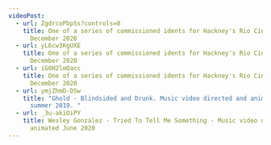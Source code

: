 ```yaml
---
videoPost:
  - url: ZgdrcoPbpSs?controls=0
    title: One of a series of commissioned idents for Hackney's Rio Cinema -
      December 2020
  - url: yL6cw3KgUXE
    title: One of a series of commissioned idents for Hackney's Rio Cinema -
      December 2020
  - url: iG0H2lmQacc
    title: One of a series of commissioned idents for Hackney's Rio Cinema -
      December 2020
  - url: ymjZhmD-DSw
    title: "Ghold - Blindsided and Drunk. Music video directed and animated circa
      summer 2019. "
  - url: _3u-akiOiPY
    title: Wesley Gonzalez - Tried To Tell Me Something - Music video directed and
      animated June 2020
---
```

